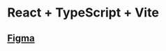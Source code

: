 # React + TypeScript + Vite

## [Figma](https://www.figma.com/design/MwNr0WIl8qrLTNUnQYZ7LC/Sketch?node-id=2005-901)
